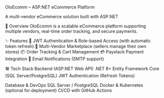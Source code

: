 OloEcomm – ASP.NET eCommerce Platform

A multi-vendor eCommerce solution built with ASP.NET

🚀 Overview
OloEcomm is a scalable eCommerce platform supporting multiple vendors, real-time order tracking, and secure payments.

✨ Features
🔐 JWT Authentication & Role-based Access (with automatic token refresh)
🛒 Multi-Vendor Marketplace (sellers manage their own stores)
📦 Order Tracking & Cart Management
💳 Paystack Payment Integration
📩 Email Notifications (SMTP support)

🛠️ Tech Stack
Backend (ASP.NET Web API)
.NET 8+
Entity Framework Core (SQL Server/PostgreSQL)
JWT Authentication (Refresh Tokens)

Database & DevOps
SQL Server / PostgreSQL
Docker & Kubernetes (optional for deployment)
CI/CD with GitHub Actions
